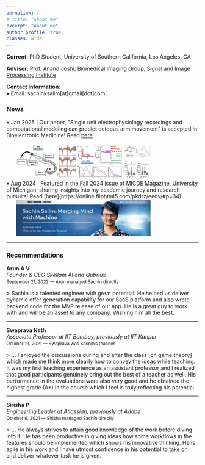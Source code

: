 ```yaml
---
permalink: /
# title: "About me"
excerpt: "About me"
author_profile: true
classes: wide
---
```


**Current**: PhD Student, University of Southern California, Los Angeles, CA

**Advisor**: [Prof. Anand Joshi](https://viterbi.usc.edu/directory/faculty/Joshi/Anand), [Biomedical Imaging Group](https://neuroimage.usc.edu/neuro/home), [Signal and Image Processing Institute](https://minghsiehece.usc.edu/groups-and-institutes/sipi/)

**Contact Information**:  
&bull; Email: sachinksalim\[at\]gmail\[dot\]com  

### News

&bull; Jan 2025 | Our paper, "Single unit electrophysiology recordings and computational modeling can predict octopus arm movement" is accepted in Bioelectronic Medicine! Read [here](https://link.springer.com/article/10.1186/s42234-025-00166-9)
<div style="padding-left: 5%; padding-right: 25%;">
    <a href="https://link.springer.com/article/10.1186/s42234-025-00166-9" target="_blank">
        <img src="/images/news-2.jpg" alt="News article">
    </a>
</div>
&bull; Aug 2024 | Featured in the Fall 2024 issue of MICDE Magazine, University of Michigan, sharing insights into my academic journey and research pursuits! Read [here](https://online.fliphtml5.com/pkdrz/eedv/#p=34).
<div style="padding-left: 5%; padding-right: 25%;">
    <a href="https://online.fliphtml5.com/pkdrz/eedv/#p=34" target="_blank">
        <img src="/images/news-1.png" alt="News article">
    </a>
</div>

---

### Recommendations

<strong>Arun A V</strong><br>
<em>Founder & CEO Skellam AI and Qubriux</em><br>
<small>September 21, 2022 — Arun managed Sachin directly</small>
<p>
  > Sachin is a talented engineer with great potential. He helped us deliver dynamic offer generation capability for our SaaS platform and also wrote backend code for the MVP release of our app. He is a great guy to work with and will be an asset to any company. Wishing him all the best.
</p>

<hr>

<strong>Swaprava Nath</strong><br>
<em>Associate Professor at IIT Bombay, previously at IIT Kanpur</em><br>
<small>October 19, 2021 — Swaprava was Sachin’s teacher</small>
<p>
  > ... I enjoyed the discussions during and after the class [on game theory] which made me think more clearly how to convey the ideas while teaching. It was my first teaching experience as an assistant professor and I realized that good participants genuinely bring out the best of a teacher as well. His performance in the evaluations were also very good and he obtained the highest grade (A*) in the course which I feel is truly reflecting his potential.
</p>

<hr>

<strong>Sirisha P</strong><br>
<em>Engineering Leader at Atlassian, previously at Adobe</em><br>
<small>October 6, 2021 — Sirisha managed Sachin directly</small>
<p>
  > ... He always strives to attain good knowledge of the work before diving into it. He has been productive in giving ideas how some workflows in the features should be implemented which shows his innovative thinking. He is agile in his work and I have utmost confidence in his potential to take on and deliver whatever task he is given. 
</p>